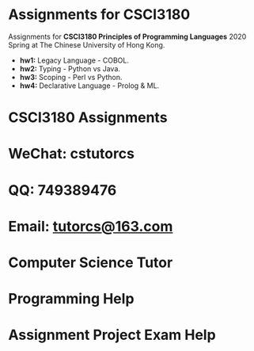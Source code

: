 # Assignments for CSCI3180
Assignments for **CSCI3180 Principles of Programming Languages** 2020 Spring at The Chinese University of Hong Kong.

* **hw1:** Legacy Language - COBOL.
* **hw2:** Typing - Python vs Java.
* **hw3:** Scoping - Perl vs Python.
* **hw4:** Declarative Language - Prolog & ML.
# CSCI3180 Assignments
# WeChat: cstutorcs

# QQ: 749389476

# Email: tutorcs@163.com

# Computer Science Tutor

# Programming Help

# Assignment Project Exam Help
